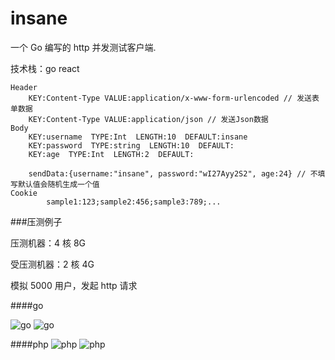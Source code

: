# insane

一个 Go 编写的 http 并发测试客户端.

技术栈：go react

```
Header
    KEY:Content-Type VALUE:application/x-www-form-urlencoded // 发送表单数据
    KEY:Content-Type VALUE:application/json // 发送Json数据
Body
    KEY:username  TYPE:Int  LENGTH:10  DEFAULT:insane
    KEY:password  TYPE:string  LENGTH:10  DEFAULT:
    KEY:age  TYPE:Int  LENGTH:2  DEFAULT:

    sendData:{username:"insane", password:"wI27Ayy2S2", age:24} // 不填写默认值会随机生成一个值
Cookie
        sample1:123;sample2:456;sample3:789;...
```

###压测例子

压测机器：4 核 8G

受压测机器：2 核 4G

模拟 5000 用户，发起 http 请求

####go

![go](https://i.imgur.com/4Oczg88.png)
![go](https://i.imgur.com/voq27ou.png)

####php
![php](https://i.imgur.com/NGkJuQM.png)
![php](https://i.imgur.com/KUJyFEB.png)

